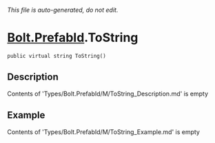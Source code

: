 *This file is auto-generated, do not edit.*

# [Bolt.PrefabId](Types/Bolt.PrefabId.md).ToString
`public virtual string ToString()`
## Description
Contents of 'Types/Bolt.PrefabId/M/ToString_Description.md' is empty
## Example
Contents of 'Types/Bolt.PrefabId/M/ToString_Example.md' is empty
